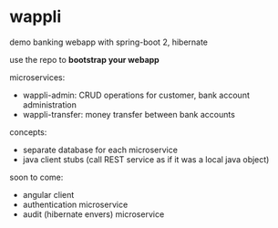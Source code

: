 # wappli

demo banking webapp with spring-boot 2, hibernate

use the repo to <b>bootstrap your webapp</b>

microservices:

- wappli-admin: CRUD operations for customer, bank account administration
- wappli-transfer: money transfer between bank accounts

concepts:
- separate database for each microservice
- java client stubs (call REST service as if it was a local java object)

 
 soon to come:
 - angular client
 - authentication microservice
 - audit (hibernate envers) microservice
 
